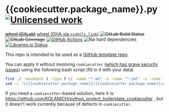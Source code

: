 {{cookiecutter.package_name}}.py [![Unlicensed work](https://raw.githubusercontent.com/unlicense/unlicense.org/master/static/favicon.png)](https://unlicense.org/)
================================
~~[wheel (GitLab)](https://gitlab.com/{{cookiecutter.vcs_hosting_namespace}}/{{cookiecutter.package_name}}.py/-/jobs/artifacts/master/raw/dist/{{cookiecutter.package_name}}-0.CI-py3-none-any.whl?job=build)~~
[wheel (GHA via `nightly.link`)](https://nightly.link/{{cookiecutter.vcs_hosting_namespace}}/{{cookiecutter.package_name}}.py/workflows/CI/master/{{cookiecutter.package_name}}-0.CI-py3-none-any.whl)
~~![GitLab Build Status](https://gitlab.com/{{cookiecutter.vcs_hosting_namespace}}/{{cookiecutter.package_name}}.py/badges/master/pipeline.svg)~~
~~![GitLab Coverage](https://gitlab.com/{{cookiecutter.vcs_hosting_namespace}}/{{cookiecutter.package_name}}.py/badges/master/coverage.svg)~~
[![GitHub Actions](https://github.com/{{cookiecutter.vcs_hosting_namespace}}/{{cookiecutter.package_name}}.py/workflows/CI/badge.svg)](https://github.com/{{cookiecutter.vcs_hosting_namespace}}/{{cookiecutter.package_name}}.py/actions/)
![N∅ hard dependencies](https://shields.io/badge/-N∅_Ъ_deps!-0F0)
[![Libraries.io Status](https://img.shields.io/librariesio/github/{{cookiecutter.vcs_hosting_namespace}}/{{cookiecutter.package_name}}.py.svg)](https://libraries.io/github/{{cookiecutter.vcs_hosting_namespace}}/{{cookiecutter.package_name}}.py)

This repo is intended to be used as a [GitHub template repo](https://docs.github.com/en/repositories/creating-and-managing-repositories/creating-a-repository-from-a-template).

You can apply it without involving `cookiecutter` [(which has grave security issues)](https://github.com/cookiecutter/cookiecutter/issues/429) using the following bash script (fill in it with your data)

```bash
find ./ -maxdepth 1 -type f \( -name "*.md" -o -name "*.yml" -o -name "*.cfg" -o -name "*.toml" \) -exec sed -i 's/{{cookiecutter.author}}/KOLANICH/g; s/{{cookiecutter.vcs_hosting_namespace}}/KOLANICH-libs/g; s/{{cookiecutter.package_name}}/{{cookiecutter.package_name}}/g;' {} \;
sed -i 's/{{cookiecutter.package_name}}/{{cookiecutter.package_name}}/g;' ./tests/tests.py;
```

If you need a `cookiecutter`-based solution, here it is: https://github.com/KOLANICH/python_project_boilerplate_cookiecutter , but it doesn't work currently because of defects in `cookiecutter`.
